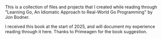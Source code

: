 This is a collection of files and projects that I created while reading through "Learning Go, An Idiomatic Approach to Real-World Go Programming" by Jon Bodner.

I received this book at the start of 2025, and will document my experience reading through it here. Thanks to Primeagen for the book suggestion.